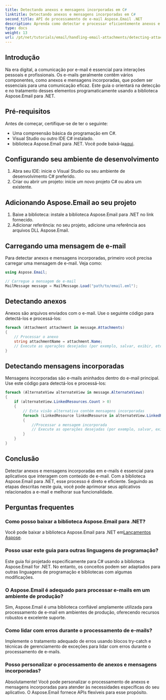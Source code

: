 ```yaml
---
title: Detectando anexos e mensagens incorporadas em C#
linktitle: Detectando anexos e mensagens incorporadas em C#
second_title: API de processamento de e-mail Aspose.Email .NET
description: Aprenda como detectar e processar eficientemente anexos e mensagens incorporadas em e-mails usando a biblioteca Aspose.Email para .NET. Este guia abrangente abrange a configuração.
type: docs
weight: 13
url: /pt/net/tutorials/email/handling-email-attachments/detecting-attachment-and-embedded-message-in-csharp/
---
```

## Introdução

Na era digital, a comunicação por e-mail é essencial para interações pessoais e profissionais. Os e-mails geralmente contêm vários componentes, como anexos e mensagens incorporadas, que podem ser essenciais para uma comunicação eficaz. Este guia o orientará na detecção e no tratamento desses elementos programaticamente usando a biblioteca Aspose.Email para .NET.

## Pré-requisitos

Antes de começar, certifique-se de ter o seguinte:

- Uma compreensão básica da programação em C#.
- Visual Studio ou outro IDE C# instalado.
-  biblioteca Aspose.Email para .NET. Você pode baixá-la[aqui](https://products.aspose.com/email/net).

## Configurando seu ambiente de desenvolvimento

1. Abra seu IDE: inicie o Visual Studio ou seu ambiente de desenvolvimento C# preferido.
2. Criar ou abrir um projeto: inicie um novo projeto C# ou abra um existente.

## Adicionando Aspose.Email ao seu projeto

1. Baixe a biblioteca: instale a biblioteca Aspose.Email para .NET no link fornecido.
2. Adicionar referência: no seu projeto, adicione uma referência aos arquivos DLL Aspose.Email.

## Carregando uma mensagem de e-mail

Para detectar anexos e mensagens incorporadas, primeiro você precisa carregar uma mensagem de e-mail. Veja como:

```csharp
using Aspose.Email;

// Carregue a mensagem de e-mail
MailMessage message = MailMessage.Load("path/to/email.eml");
```

## Detectando anexos

Anexos são arquivos enviados com o e-mail. Use o seguinte código para detectá-los e processá-los:

```csharp
foreach (Attachment attachment in message.Attachments)
{
    // Processar o anexo
    string attachmentName = attachment.Name;
    // Execute as operações desejadas (por exemplo, salvar, exibir, etc.)
}
```

## Detectando mensagens incorporadas

Mensagens incorporadas são e-mails aninhados dentro do e-mail principal. Use este código para detectá-los e processá-los:

```csharp
foreach (AlternateView alternateView in message.AlternateViews)
{
    if (alternateView.LinkedResources.Count > 0)
    {
        // Esta visão alternativa contém mensagens incorporadas
        foreach (LinkedResource linkedResource in alternateView.LinkedResources)
        {
            //Processar a mensagem incorporada
            // Execute as operações desejadas (por exemplo, salvar, exibir, etc.)
        }
    }
}
```

## Conclusão

Detectar anexos e mensagens incorporadas em e-mails é essencial para aplicativos que interagem com conteúdo de e-mail. Com a biblioteca Aspose.Email para .NET, esse processo é direto e eficiente. Seguindo as etapas descritas neste guia, você pode aprimorar seus aplicativos relacionados a e-mail e melhorar sua funcionalidade.

## Perguntas frequentes

### Como posso baixar a biblioteca Aspose.Email para .NET?

 Você pode baixar a biblioteca Aspose.Email para .NET em[Lançamentos Aspose](https://releases.aspose.com/email/net/).

### Posso usar este guia para outras linguagens de programação?

Este guia foi projetado especificamente para C# usando a biblioteca Aspose.Email for .NET. No entanto, os conceitos podem ser adaptados para outras linguagens de programação e bibliotecas com algumas modificações.

### O Aspose.Email é adequado para processar e-mails em um ambiente de produção?

Sim, Aspose.Email é uma biblioteca confiável amplamente utilizada para processamento de e-mail em ambientes de produção, oferecendo recursos robustos e excelente suporte.

### Como lidar com erros durante o processamento de e-mails?

Implemente o tratamento adequado de erros usando blocos try-catch e técnicas de gerenciamento de exceções para lidar com erros durante o processamento de e-mails.

### Posso personalizar o processamento de anexos e mensagens incorporadas?

Absolutamente! Você pode personalizar o processamento de anexos e mensagens incorporadas para atender às necessidades específicas do seu aplicativo. O Aspose.Email fornece APIs flexíveis para esse propósito.